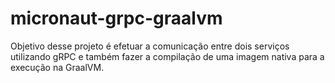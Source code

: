 # micronaut-grpc-graalvm
Objetivo desse projeto é efetuar a comunicação entre dois serviços utilizando gRPC e também fazer a compilação de uma imagem nativa para a execução na GraalVM.
